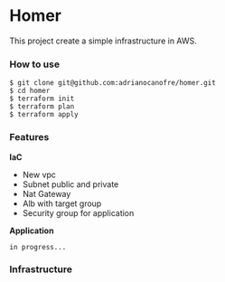 # Homer

This project create a simple infrastructure in AWS.

### How to use  

```
$ git clone git@github.com:adrianocanofre/homer.git  
$ cd homer  
$ terraform init  
$ terraform plan
$ terraform apply  
```

### Features  

**IaC**  
  * New vpc
  * Subnet public and private
  * Nat Gateway  
  * Alb with target group
  * Security group for application  

**Application**  

    in progress...
### Infrastructure
